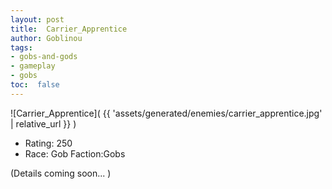 ```yaml
---
layout: post
title:  Carrier_Apprentice
author: Goblinou
tags:
- gobs-and-gods
- gameplay
- gobs
toc:  false
---
```


![Carrier_Apprentice]( {{ 'assets/generated/enemies/carrier_apprentice.jpg' | relative_url }} )
- Rating: 250
- Race: Gob  Faction:Gobs

(Details coming soon... )